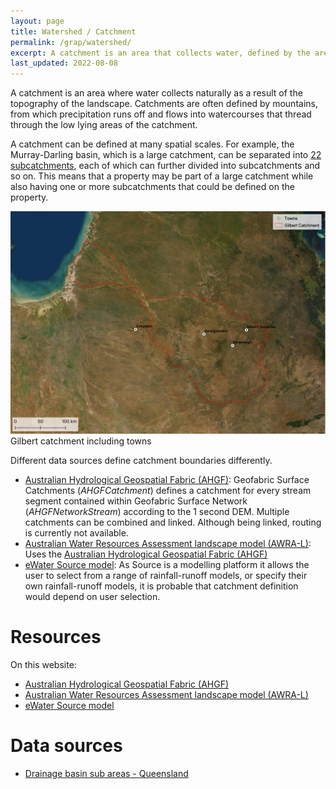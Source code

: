 ```yaml
---
layout: page
title: Watershed / Catchment
permalink: /grap/watershed/
excerpt: A catchment is an area that collects water, defined by the areas topography. A catchment is made up of subcatchments, which are themselves made up of subcatchments. Many models depend on defining a catchment. 
last_updated: 2022-08-08
---
```


A catchment is an area where water collects naturally as a result of the topography of the landscape. Catchments are often defined by mountains, from which precipitation runs off and flows into watercourses that thread through the low lying areas of the catchment. 

A catchment can be defined at many spatial scales. For example, the Murray-Darling basin, which is a large catchment, can be separated into <a href="https://www.mdba.gov.au/basin/catchments" target="_blank">22 subcatchments</a>, each of which can further divided into subcatchments and so on. This means that a property may be part of a large catchment while also having one or more subcatchments that could be defined on the property. 

<div class="rhs_img_img">
<a href="/images/catchment.png" target="_blank">
<img alt="Gilbert catchment including towns" src="/images/catchment.png">
</a>
<div class=imgcredit>Gilbert catchment including towns</div>
</div>

Different data sources define catchment boundaries differently. 
- <a href="/datasources/ahgf/">Australian Hydrological Geospatial Fabric (AHGF)</a>: Geofabric Surface Catchments (*AHGFCatchment*) defines a catchment for every stream segment contained within Geofabric Surface Network (*AHGFNetworkStream*) according to the 1 second DEM. Multiple catchments can be combined and linked. Although being linked, routing is currently not available. 
- <a href="/datasources/awra-l/">Australian Water Resources Assessment landscape model (AWRA-L)</a>: Uses the <a href="/datasources/ahgf/">Australian Hydrological Geospatial Fabric (AHGF)</a>
- <a href="/datasources/ewater-source/">eWater Source model</a>: As Source is a modelling platform it allows the user to select from a range of rainfall-runoff models, or specify their own rainfall-runoff models, it is probable that catchment definition would depend on user selection.

# Resources

On this website:
- <a href="/datasources/ahgf/">Australian Hydrological Geospatial Fabric (AHGF)</a>
- <a href="/datasources/awra-l/">Australian Water Resources Assessment landscape model (AWRA-L)</a>
- <a href="/datasources/ewater-source/">eWater Source model</a>

# Data sources 

- <a href="https://qldspatial.information.qld.gov.au/catalogue/custom/detail.page?fid={0C2106F7-B1C2-40C0-9368-3465521EBF04}" target="_blank">Drainage basin sub areas - Queensland</a>
